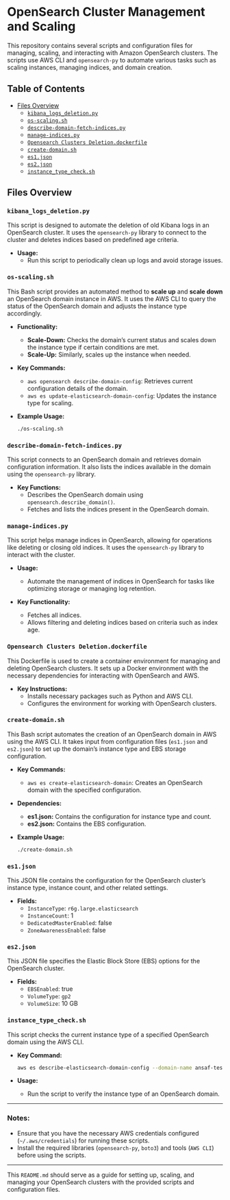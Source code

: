 # OpenSearch Cluster Management and Scaling

This repository contains several scripts and configuration files for managing, scaling, and interacting with Amazon OpenSearch clusters. The scripts use AWS CLI and `opensearch-py` to automate various tasks such as scaling instances, managing indices, and domain creation.

## Table of Contents

- [Files Overview](#files-overview)
  - [`kibana_logs_deletion.py`](#kibana_logs_deletionpy)
  - [`os-scaling.sh`](#os-scalingsh)
  - [`describe-domain-fetch-indices.py`](#describe-domain-fetch-indicespy)
  - [`manage-indices.py`](#manage-indicespy)
  - [`Opensearch Clusters Deletion.dockerfile`](#opensearch-clusters-deletiondockerfile)
  - [`create-domain.sh`](#create-domainsh)
  - [`es1.json`](#es1json)
  - [`es2.json`](#es2json)
  - [`instance_type_check.sh`](#instance_type_checksh)

## Files Overview

### `kibana_logs_deletion.py`

This script is designed to automate the deletion of old Kibana logs in an OpenSearch cluster. It uses the `opensearch-py` library to connect to the cluster and deletes indices based on predefined age criteria.

- **Usage:**
  - Run this script to periodically clean up logs and avoid storage issues.
  
### `os-scaling.sh`

This Bash script provides an automated method to **scale up** and **scale down** an OpenSearch domain instance in AWS. It uses the AWS CLI to query the status of the OpenSearch domain and adjusts the instance type accordingly.

- **Functionality:**
  - **Scale-Down:** Checks the domain’s current status and scales down the instance type if certain conditions are met.
  - **Scale-Up:** Similarly, scales up the instance when needed.
  
- **Key Commands:**
  - `aws opensearch describe-domain-config`: Retrieves current configuration details of the domain.
  - `aws es update-elasticsearch-domain-config`: Updates the instance type for scaling.

- **Example Usage:**
  ```bash
  ./os-scaling.sh
  ```

### `describe-domain-fetch-indices.py`

This script connects to an OpenSearch domain and retrieves domain configuration information. It also lists the indices available in the domain using the `opensearch-py` library.

- **Key Functions:**
  - Describes the OpenSearch domain using `opensearch.describe_domain()`.
  - Fetches and lists the indices present in the OpenSearch domain.

### `manage-indices.py`

This script helps manage indices in OpenSearch, allowing for operations like deleting or closing old indices. It uses the `opensearch-py` library to interact with the cluster.

- **Usage:**
  - Automate the management of indices in OpenSearch for tasks like optimizing storage or managing log retention.
  
- **Key Functionality:**
  - Fetches all indices.
  - Allows filtering and deleting indices based on criteria such as index age.

### `Opensearch Clusters Deletion.dockerfile`

This Dockerfile is used to create a container environment for managing and deleting OpenSearch clusters. It sets up a Docker environment with the necessary dependencies for interacting with OpenSearch and AWS.

- **Key Instructions:**
  - Installs necessary packages such as Python and AWS CLI.
  - Configures the environment for working with OpenSearch clusters.

### `create-domain.sh`

This Bash script automates the creation of an OpenSearch domain in AWS using the AWS CLI. It takes input from configuration files (`es1.json` and `es2.json`) to set up the domain’s instance type and EBS storage configuration.

- **Key Commands:**
  - `aws es create-elasticsearch-domain`: Creates an OpenSearch domain with the specified configuration.
  
- **Dependencies:**
  - **es1.json:** Contains the configuration for instance type and count.
  - **es2.json:** Contains the EBS configuration.

- **Example Usage:**
  ```bash
  ./create-domain.sh
  ```

### `es1.json`

This JSON file contains the configuration for the OpenSearch cluster’s instance type, instance count, and other related settings.

- **Fields:**
  - `InstanceType`: `r6g.large.elasticsearch`
  - `InstanceCount`: 1
  - `DedicatedMasterEnabled`: false
  - `ZoneAwarenessEnabled`: false

### `es2.json`

This JSON file specifies the Elastic Block Store (EBS) options for the OpenSearch cluster.

- **Fields:**
  - `EBSEnabled`: true
  - `VolumeType`: `gp2`
  - `VolumeSize`: 10 GB

### `instance_type_check.sh`

This script checks the current instance type of a specified OpenSearch domain using the AWS CLI.

- **Key Command:**
  ```bash
  aws es describe-elasticsearch-domain-config --domain-name ansaf-testing-domain --profile product --region us-east-1 --no-verify-ssl --query 'DomainConfig.ElasticsearchClusterConfig.Options.InstanceType'
  ```

- **Usage:**
  - Run the script to verify the instance type of an OpenSearch domain.

---

### Notes:
- Ensure that you have the necessary AWS credentials configured (`~/.aws/credentials`) for running these scripts.
- Install the required libraries (`opensearch-py`, `boto3`) and tools (`AWS CLI`) before using the scripts.

--- 

This `README.md` should serve as a guide for setting up, scaling, and managing your OpenSearch clusters with the provided scripts and configuration files.
